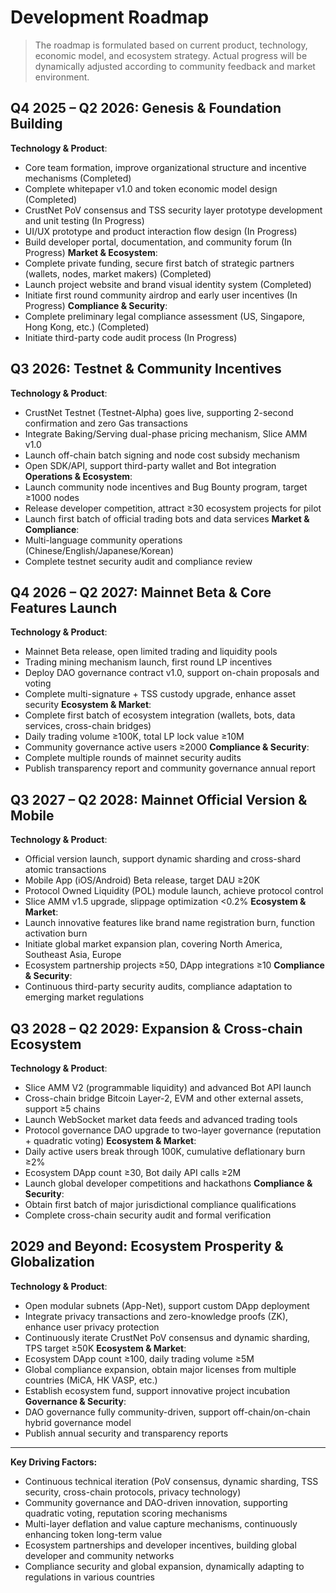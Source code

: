# Development Roadmap

> The roadmap is formulated based on current product, technology, economic model, and ecosystem strategy. Actual progress will be dynamically adjusted according to community feedback and market environment.

## Q4 2025 – Q2 2026: Genesis & Foundation Building

**Technology & Product**:

* Core team formation, improve organizational structure and incentive mechanisms (Completed)
* Complete whitepaper v1.0 and token economic model design (Completed)
* CrustNet PoV consensus and TSS security layer prototype development and unit testing (In Progress)
* UI/UX prototype and product interaction flow design (In Progress)
* Build developer portal, documentation, and community forum (In Progress) **Market & Ecosystem**:
* Complete private funding, secure first batch of strategic partners (wallets, nodes, market makers) (Completed)
* Launch project website and brand visual identity system (Completed)
* Initiate first round community airdrop and early user incentives (In Progress) **Compliance & Security**:
* Complete preliminary legal compliance assessment (US, Singapore, Hong Kong, etc.) (Completed)
* Initiate third-party code audit process (In Progress)

## Q3 2026: Testnet & Community Incentives

**Technology & Product**:

* CrustNet Testnet (Testnet-Alpha) goes live, supporting 2-second confirmation and zero Gas transactions
* Integrate Baking/Serving dual-phase pricing mechanism, Slice AMM v1.0
* Launch off-chain batch signing and node cost subsidy mechanism
* Open SDK/API, support third-party wallet and Bot integration **Operations & Ecosystem**:
* Launch community node incentives and Bug Bounty program, target ≥1000 nodes
* Release developer competition, attract ≥30 ecosystem projects for pilot
* Launch first batch of official trading bots and data services **Market & Compliance**:
* Multi-language community operations (Chinese/English/Japanese/Korean)
* Complete testnet security audit and compliance review

## Q4 2026 – Q2 2027: Mainnet Beta & Core Features Launch

**Technology & Product**:

* Mainnet Beta release, open limited trading and liquidity pools
* Trading mining mechanism launch, first round LP incentives
* Deploy DAO governance contract v1.0, support on-chain proposals and voting
* Complete multi-signature + TSS custody upgrade, enhance asset security **Ecosystem & Market**:
* Complete first batch of ecosystem integration (wallets, bots, data services, cross-chain bridges)
* Daily trading volume ≥100K, total LP lock value ≥10M
* Community governance active users ≥2000 **Compliance & Security**:
* Complete multiple rounds of mainnet security audits
* Publish transparency report and community governance annual report

## Q3 2027 – Q2 2028: Mainnet Official Version & Mobile

**Technology & Product**:

* Official version launch, support dynamic sharding and cross-shard atomic transactions
* Mobile App (iOS/Android) Beta release, target DAU ≥20K
* Protocol Owned Liquidity (POL) module launch, achieve protocol control
* Slice AMM v1.5 upgrade, slippage optimization <0.2% **Ecosystem & Market**:
* Launch innovative features like brand name registration burn, function activation burn
* Initiate global market expansion plan, covering North America, Southeast Asia, Europe
* Ecosystem partnership projects ≥50, DApp integrations ≥10 **Compliance & Security**:
* Continuous third-party security audits, compliance adaptation to emerging market regulations

## Q3 2028 – Q2 2029: Expansion & Cross-chain Ecosystem

**Technology & Product**:

* Slice AMM V2 (programmable liquidity) and advanced Bot API launch
* Cross-chain bridge Bitcoin Layer-2, EVM and other external assets, support ≥5 chains
* Launch WebSocket market data feeds and advanced trading tools
* Protocol governance DAO upgrade to two-layer governance (reputation + quadratic voting) **Ecosystem & Market**:
* Daily active users break through 100K, cumulative deflationary burn ≥2%
* Ecosystem DApp count ≥30, Bot daily API calls ≥2M
* Launch global developer competitions and hackathons **Compliance & Security**:
* Obtain first batch of major jurisdictional compliance qualifications
* Complete cross-chain security audit and formal verification

## 2029 and Beyond: Ecosystem Prosperity & Globalization

**Technology & Product**:

* Open modular subnets (App-Net), support custom DApp deployment
* Integrate privacy transactions and zero-knowledge proofs (ZK), enhance user privacy protection
* Continuously iterate CrustNet PoV consensus and dynamic sharding, TPS target ≥50K **Ecosystem & Market**:
* Ecosystem DApp count ≥100, daily trading volume ≥5M
* Global compliance expansion, obtain major licenses from multiple countries (MiCA, HK VASP, etc.)
* Establish ecosystem fund, support innovative project incubation **Governance & Security**:
* DAO governance fully community-driven, support off-chain/on-chain hybrid governance model
* Publish annual security and transparency reports

***

**Key Driving Factors:**

* Continuous technical iteration (PoV consensus, dynamic sharding, TSS security, cross-chain protocols, privacy technology)
* Community governance and DAO-driven innovation, supporting quadratic voting, reputation scoring mechanisms
* Multi-layer deflation and value capture mechanisms, continuously enhancing token long-term value
* Ecosystem partnerships and developer incentives, building global developer and community networks
* Compliance security and global expansion, dynamically adapting to regulations in various countries
